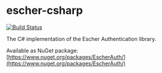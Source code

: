 # escher-csharp

[![Build Status](https://travis-ci.org/emartech/escher-csharp.svg?branch=master)](https://travis-ci.org/emartech/escher-csharp)

The C# implementation of the Escher Authentication library.

Available as NuGet package: [https://www.nuget.org/packages/EscherAuth/](https://www.nuget.org/packages/EscherAuth/)

